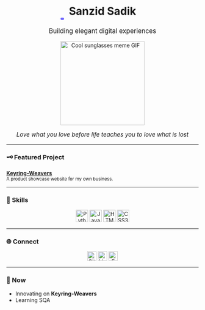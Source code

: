 <!-- Cool & Aesthetic GitHub Profile README for Sanzid Sadik -->

<h1 align="center" style="font-size:2em;">
  Sanzid Sadik
  <br>
  <!-- SVG animation below (won't render on GitHub, but left here for completeness) -->
  <svg height="6" width="220" style="display:block; margin:0 auto;">
    <rect width="220" height="6" rx="3" fill="#6C63FF">
      <animate attributeName="width" from="0" to="220" dur="1.2s" fill="freeze"/>
    </rect>
  </svg>
</h1>
<p align="center" style="font-size:1.2em;">Building elegant digital experiences</p>

<p align="center">
  <img src="https://media.giphy.com/media/dzaUX7CAG0Ihi/giphy.gif" width="220" alt="Cool sunglasses meme GIF" />
</p>

<p align="center" style="font-size:1.1em; font-style:italic;">
  Love what you love before life teaches you to love what is lost
</p>

---

### 🗝️ Featured Project

**[Keyring-Weavers](https://github.com/sanzidsadik03/Keyring-Weavers)**  
<sub>A product showcase website for my own business.</sub>

---

### 💼 Skills

<p align="center">
  <img src="https://cdn.jsdelivr.net/gh/devicons/devicon/icons/python/python-original.svg" width="32" alt="Python"/>
  <img src="https://cdn.jsdelivr.net/gh/devicons/devicon/icons/javascript/javascript-original.svg" width="32" alt="JavaScript"/>
  <img src="https://cdn.jsdelivr.net/gh/devicons/devicon/icons/html5/html5-original.svg" width="32" alt="HTML5"/>
  <img src="https://cdn.jsdelivr.net/gh/devicons/devicon/icons/css3/css3-original.svg" width="32" alt="CSS3"/>
</p>

---

### 🌐 Connect

<p align="center">
  <a href="https://github.com/sanzidsadik03"><img src="https://cdn.jsdelivr.net/npm/simple-icons@v9/icons/github.svg" alt="GitHub" height="24"/></a>
  <a href="https://linkedin.com/in/sanzidsadik03"><img src="https://cdn.jsdelivr.net/npm/simple-icons@v9/icons/linkedin.svg" alt="LinkedIn" height="24"/></a>
  <a href="mailto:sanzidsadik03@gmail.com"><img src="https://cdn.jsdelivr.net/npm/simple-icons@v9/icons/gmail.svg" alt="Email" height="24"/></a>
</p>

---

### 📌 Now

- Innovating on **Keyring-Weavers**  
- Learning SQA
